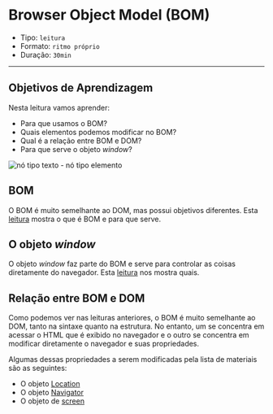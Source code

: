# Browser Object Model \(BOM\)

- Tipo: `leitura`
- Formato: `ritmo próprio`
- Duração: `30min`

***

## Objetivos de Aprendizagem

Nesta leitura vamos aprender:

* Para que usamos o BOM?
* Quais elementos podemos modificar no BOM?
* Qual é a relação entre  BOM e  DOM?
* Para que serve o objeto _window_?

![nó tipo texto - nó tipo elemento](http://librosweb.es/img/ajax/f0501.gif)

## BOM

O BOM é muito semelhante ao DOM, mas possui objetivos diferentes. Esta [leitura](http://librosweb.es/libro/ajax/capitulo_5.html) mostra o que é BOM e para que serve.

## O objeto _window_

O objeto _window_ faz parte do BOM e serve para controlar as coisas diretamente do navegador. Esta [leitura](http://librosweb.es/libro/ajax/capitulo_5/el_objeto_window.html) nos mostra quais.

## Relação entre BOM e DOM

Como podemos ver nas leituras anteriores, o BOM é muito semelhante ao DOM, tanto na sintaxe quanto na estrutura. No entanto, um se concentra em acessar o HTML que é exibido no navegador e o outro se concentra em modificar diretamente o navegador e suas propriedades.

Algumas dessas propriedades a serem modificadas pela lista de materiais são as seguintes:

* O objeto [Location](http://librosweb.es/libro/ajax/capitulo_5/el_objeto_location.html)
* O objeto [Navigator](http://librosweb.es/libro/ajax/capitulo_5/el_objeto_navigator.html)
* O objeto de [screen](http://librosweb.es/libro/ajax/capitulo_5/el_objeto_screen.html)
